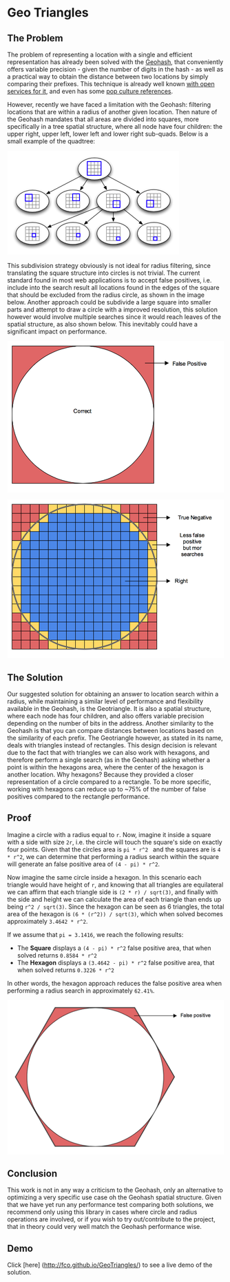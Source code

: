 # Geo Triangles

## The Problem

The problem of representing a location with a single and efficient representation has
already been solved with the [Geohash](https://en.wikipedia.org/wiki/Geohash), that conveniently
offers variable precision - given the number of digits in the hash - as well as a practical
way to obtain the distance between two locations by simply comparing their prefixes. This
technique is already well known [with open services for it](http://geohash.org/), and even has
some [pop culture references](https://xkcd.com/426/).

However, recently we have faced a limitation with the Geohash: filtering locations that are
within a radius of another given location. Then nature of the Geohash mandates that all areas
are divided into squares, more specifically in a tree spatial structure, where all node have four
children: the upper right, upper left, lower left and lower right sub-quads.
Below is a small example of the quadtree:

![](docs/quadtree.png)

This subdivision strategy obviously is not ideal for radius filtering, since translating the
square structure into circles is not trivial. The current standard found in most web applications
is to accept false positives, i.e. include into the search result all locations found in the edges
of the square that should be excluded from the radius circle, as shown in the image below. Another
approach could be subdivide a large square into smaller parts and attempt to draw a circle with
a improved resolution, this solution however would involve multiple searches since it would reach
leaves of the spatial structure, as also shown below. This inevitably could have a significant
impact on performance.

![](docs/circle.png)

![](docs/aprox-circle.png)

## The Solution

Our suggested solution for obtaining an answer to location search within a radius, while maintaining
a similar level of performance and flexibility available in the Geohash, is the Geotriangle. It is also
a spatial structure, where each node has four children, and also offers variable precision depending on
the number of bits in the address. Another similarity to the Geohash is that you can compare distances
between locations based on the similarity of each prefix. The Geotriangle however, as stated in its name,
deals with triangles instead of rectangles. This design decision is relevant due to the fact that with
triangles we can also work with hexagons, and therefore perform a single search (as in the Geohash) asking
whether a point is within the hexagons area, where the center of the hexagon is another location. Why
hexagons? Because they provided a closer representation of a circle compared to a rectangle. To be more
specific, working with hexagons can reduce up to ~75% of the number of false positives compared to the
rectangle performance.

## Proof

Imagine a circle with a radius equal to `r`. Now, imagine it inside a square with a side with size `2r`,
i.e. the circle will touch the square's side on exactly four points. Given that the circles area is `pi * r^2 `
and the squares are is `4 * r^2`, we can determine that performing a radius search within the square
will generate an false positive area of `(4 - pi) * r^2`.

Now imagine the same circle inside a hexagon. In this scenario each triangle would have height of `r`,
and knowing that all triangles are equilateral we can affirm that each triangle side is `(2 * r) / sqrt(3)`,
and finally with the side and height we can calculate the area of each triangle than ends up being `r^2 / sqrt(3)`.
Since the hexagon can be seen as 6 triangles, the total area of the hexagon is `(6 * (r^2)) / sqrt(3)`,
which when solved becomes approximately `3.4642 * r^2`.

If we assume that `pi = 3.1416`, we reach the following results:

* The **Square** displays a `(4 - pi) * r^2` false positive area, that when solved returns `0.8584 * r^2`
* The **Hexagon** displays a `(3.4642 - pi) * r^2` false positive area, that when solved returns `0.3226 * r^2`

In other words, the hexagon approach reduces the false positive area when performing a radius search
in approximately `62.41%`.

![](docs/hexagon.png)

## Conclusion

This work is not in any way a criticism to the Geohash, only an alternative to optimizing a very specific
use case oh the Geohash spatial structure. Given that we have yet run any performance test comparing
both solutions, we recommend only using this library in cases where circle and radius operations are
involved, or if you wish to try out/contribute to the project, that in theory could very well match
the Geohash performance wise.

## Demo

Click [here] (http://fco.github.io/GeoTriangles/) to see a live demo of the solution.
